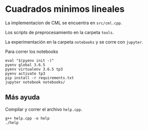 # Cuadrados minimos lineales

La implementacion de CML se encuentra en `src/cml.cpp`.

Los scripts de preprocesamiento en la carpeta `tools`.

La experimentación en la carpeta `notebooks` y se corre con `jupyter`.

Para correr los notebooks

```
eval "$(pyenv init -)"
pyenv global 3.6.5
pyenv virtualenv 3.6.5 tp3
pyenv activate tp3
pip install -r requirements.txt
jupyter notebook notebooks/
```

## Más ayuda

Compilar y correr el archivo `help.cpp`.

```
g++ help.cpp -o help
./help
```
